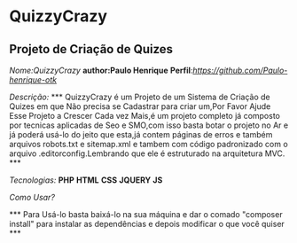  # QuizzyCrazy 
## Projeto de Criação de Quizes

 *Nome:QuizzyCrazy*
 __author:Paulo Henrique__
 **Perfil**:*https://github.com/Paulo-henrique-otk*

*Descrição:*
*** QuizzyCrazy é um Projeto de um Sistema de Criação de Quizes em que Não precisa se Cadastrar para criar um,Por Favor Ajude Esse Projeto a Crescer Cada vez Mais,é um projeto completo já composto por tecnicas aplicadas de Seo e SMO,com isso basta botar o projeto no Ar e já poderá usá-lo do jeito que esta,já contem páginas de erros e também arquivos robots.txt e sitemap.xml e tambem com código padronizado com o arquivo .editorconfig.Lembrando que ele é estruturado na arquitetura MVC. ***

*Tecnologias:*
__PHP__
__HTML__
__CSS__
__JQUERY__
__JS__

*Como Usar?*

*** Para Usá-lo basta baixá-lo na sua máquina e dar o comado "composer install" para instalar as dependências e depois modificar o que você quiser ***

